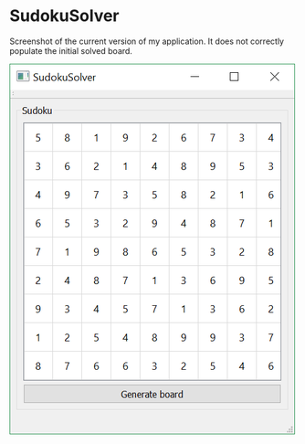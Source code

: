 # SudokuSolver

Screenshot of the current version of my application. It does not correctly populate the initial solved board.

![sudoku screenshot](https://raw.githubusercontent.com/pavolmarak/SudokuSolver/master/sudoku_app.PNG)
